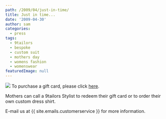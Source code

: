 ```yaml
---
path: /2009/04/just-in-time/
title: Just in time...
date: '2009-04-30'
author: sam
categories:
  - press
tags:
  - 9tailors
  - bespoke
  - custom suit
  - mothers day
  - womens fashion
  - womenswear
featuredImage: null
---
```

[![](http://4.bp.blogspot.com/_RlJ3L7W6dBw/SfnaplPCV8I/AAAAAAAAHdg/nhudufOI-DQ/s320/mothersday_20090430.3)](http://9tailors.com/customer_service/gift_order_form.php)
To purchase a gift card, please click [here](http://9tailors.com/customer_service/gift_order_form.php).

Mothers can call a 9tailors Stylist to redeem their gift card or to order their own custom dress shirt.

E-mail us at {{ site.emails.customerservice }} for more information.